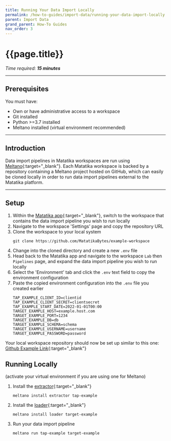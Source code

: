 ```yaml
---
title: Running Your Data Import Locally
permalink: /how-to-guides/import-data/running-your-data-import-locally
parent: Import Data
grand_parent: How-To Guides
nav_order: 3
---
```


# {{page.title}}

*Time required: **15 minutes***

---

## Prerequisites
You must have:

- Own or have administrative access to a workspace
- Git installed
- Python >=3.7 installed
- Meltano installed (virtual environment recommended)

---

## Introduction
Data import pipelines in Matatika workspaces are run using [Meltano](https://meltano.com/){:target="_blank"}. Each Matatika workspace is backed by a repository containing a Meltano project hosted on GitHub, which can easily be cloned locally in order to run data import pipelines external to the Matatika platform.

---

## Setup
1. Within the [Matatika app]({{site.matatika.links.app}}){:target="_blank"}, switch to the workspace that contains the data import pipeline you wish to run locally
1. Navigate to the workspace 'Settings' page and copy the repository URL
1. Clone the workspace to your local system
    ```
    git clone https://github.com/MatatikaBytes/example-workspace
    ```
1. Change into the cloned directory and create a new `.env` file
1. Head back to the Matatika app and navigate to the workspace `Lab` then `Pipelines` page, and expand the data import pipeline you wish to run locally
1. Select the 'Environment' tab and click the `.env` text field to copy the environment configuration 
1. Paste the copied environment configuration into the `.env` file you created earlier
    ```
    TAP_EXAMPLE_CLIENT_ID=clientid
    TAP_EXAMPLE_CLIENT_SECRET=clientsecret
    TAP_EXAMPLE_START_DATE=2022-01-01T00:00
    TARGET_EXAMPLE_HOST=example.host.com
    TARGET_EXAMPLE_PORT=1234
    TARGET_EXAMPLE_DB=db
    TARGET_EXAMPLE_SCHEMA=schema
    TARGET_EXAMPLE_USERNAME=username
    TARGET_EXAMPLE_PASSWORD=password
    ```

Your local workspace repository should now be set up similar to this one: [Github Example Link](https://github.com/Matatika/matatika-examples/tree/master/example_local_data_import_workspace){:target="_blank"}

## Running Locally
(activate your virtual environment if you are using one for Meltano)

1. Install the [extractor](https://docs.meltano.com/concepts/plugins#extractors){:target="_blank"}
    ```
    meltano install extractor tap-example
    ```
1. Install the [loader](https://docs.meltano.com/concepts/plugins#loaders){:target="_blank"}
    ```
    meltano install loader target-example
    ```
1. Run your data import pipeline
    ```
    meltano run tap-example target-example
    ```
